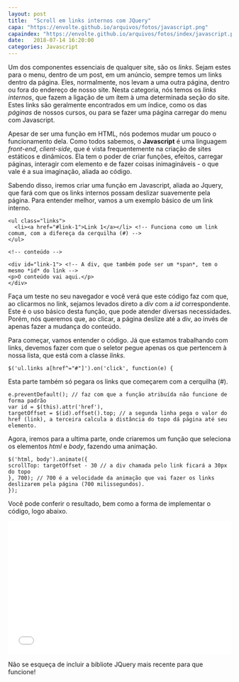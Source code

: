 ```yaml
---
layout: post
title:  "Scroll em links internos com JQuery"
capa: "https://envolte.github.io/arquivos/fotos/javascript.png"
capaindex: "https://envolte.github.io/arquivos/fotos/index/javascript.png"
date:   2018-07-14 16:20:00
categories: Javascript
---
```


Um dos componentes essenciais de qualquer site, são os *links*. Sejam estes para o menu, dentro de um post, em um anúncio, sempre temos um links dentro da página. Eles, normalmente, nos levam a uma outra página, dentro ou fora do endereço de nosso site. Nesta categoria, nós temos os *links internos*, que fazem a ligação de um ítem à uma determinada seção do site. Estes links são geralmente encontrados em um índice, como os das *páginas* de nossos cursos, ou para se fazer uma página carregar do menu com Javascript.

Apesar de ser uma função em HTML, nós podemos mudar um pouco o funcionamento dela. Como todos sabemos, o **Javascript** é uma linguagem *front-end*, *client-side*, que é vista frequentemente na criação de sites estáticos e dinâmicos. Ela tem o poder de criar funções, efeitos, carregar páginas, interagir com elemento e de fazer coisas inimagináveis - o que vale é a sua imaginação, aliada ao código.

Sabendo disso, iremos criar uma função em Javascript, aliada ao Jquery, que fará com que os links internos possam deslizar suavemente pela página. Para entender melhor, vamos a um exemplo básico de um link interno.

    <ul class="links">
      <li><a href="#link-1">Link 1</a></li> <!-- Funciona como um link comum, com a difereça da cerquilha (#) -->
    </ul>
    
    <!-- conteúdo -->
    
    <div id="link-1"> <!-- A div, que também pode ser um *span*, tem o mesmo *id* do link -->
    <p>O conteúdo vai aqui.</p>
    </div>
    
Faça um teste no seu navegador e você verá que este código faz com que, ao clicarmos no link, sejamos levados direto a *div* com a *id* correspondente. Este é o uso básico desta função, que pode atender diversas necessidades. Porém, nós queremos que, ao clicar, a página deslize até a div, ao invés de apenas fazer a mudança do conteúdo.

Para começar, vamos entender o código. Já que estamos trabalhando com links, devemos fazer com que o seletor pegue apenas os que pertencem à nossa lista, que está com a classe *links*.

    $('ul.links a[href^="#"]').on('click', function(e) {
     
Esta parte também só pegara os links que começarem com a cerquilha (#).

    e.preventDefault(); // faz com que a função atribuída não funcione de forma padrão
    var id = $(this).attr('href'),
    targetOffset = $(id).offset().top; // a segunda linha pega o valor do href (link), a terceira calcula a distância do topo dá página até seu elemento.
    
Agora, iremos para a ultima parte, onde criaremos um função que seleciona os elementos *html* e *body*, fazendo uma animação.
    
    $('html, body').animate({ 
    scrollTop: targetOffset - 30 // a div chamada pelo link ficará a 30px do topo
    }, 700); // 700 é a velocidade da animação que vai fazer os links deslizarem pela página (700 milissegundos).
    });
    
Você pode conferir o resultado, bem como a forma de implementar o código, logo abaixo.

<iframe width="100%" height="300" src="//jsfiddle.net/3mysa0b1/23/embedded/js,html,css,result/dark/" allowfullscreen="allowfullscreen" allowpaymentrequest frameborder="0"></iframe>

Não se esqueça de incluir a bibliote JQuery mais recente para que funcione!
